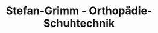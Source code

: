 ---
title: "Stefan-Grimm - Orthopädie-Schuhtechnik"
url: /augsburg/stefan-grimm-orthopaedie-schuhtechnik/
shop: Schuhe
---